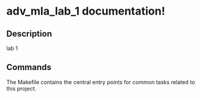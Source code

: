 # adv_mla_lab_1 documentation!

## Description

lab 1

## Commands

The Makefile contains the central entry points for common tasks related to this project.


